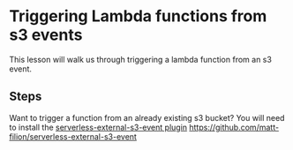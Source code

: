 # Triggering Lambda functions from s3 events

This lesson will walk us through triggering a lambda function from an s3 event.

## Steps





Want to trigger a function from an already existing s3 bucket?
You will need to install the [serverless-external-s3-event plugin](https://github.com/matt-filion/serverless-external-s3-event) https://github.com/matt-filion/serverless-external-s3-event
